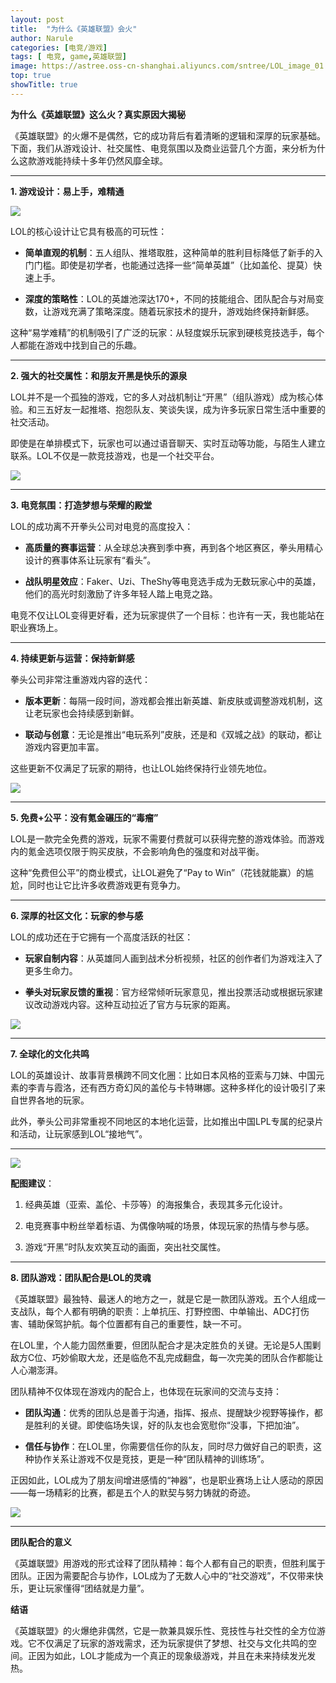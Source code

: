 ```yaml
---
layout: post
title:  "为什么《英雄联盟》会火"
author: Narule
categories: [电竞/游戏]
tags: [ 电竞, game,英雄联盟]
image: https://astree.oss-cn-shanghai.aliyuncs.com/sntree/LOL_image_01.jpg
top: true
showTitle: true
---
```


**为什么《英雄联盟》这么火？真实原因大揭秘**

《英雄联盟》的火爆不是偶然，它的成功背后有着清晰的逻辑和深厚的玩家基础。下面，我们从游戏设计、社交属性、电竞氛围以及商业运营几个方面，来分析为什么这款游戏能持续十多年仍然风靡全球。

------

**1. 游戏设计：易上手，难精通**

![](https://astree.oss-cn-shanghai.aliyuncs.com/sntree/LOL_map.jpg)

LOL的核心设计让它具有极高的可玩性：

- **简单直观的机制**：五人组队、推塔取胜，这种简单的胜利目标降低了新手的入门门槛。即使是初学者，也能通过选择一些“简单英雄”（比如盖伦、提莫）快速上手。

- **深度的策略性**：LOL的英雄池深达170+，不同的技能组合、团队配合与对局变数，让游戏充满了策略深度。随着玩家技术的提升，游戏始终保持新鲜感。

这种“易学难精”的机制吸引了广泛的玩家：从轻度娱乐玩家到硬核竞技选手，每个人都能在游戏中找到自己的乐趣。

------
**2. 强大的社交属性：和朋友开黑是快乐的源泉**

LOL并不是一个孤独的游戏，它的多人对战机制让“开黑”（组队游戏）成为核心体验。和三五好友一起推塔、抱怨队友、笑谈失误，成为许多玩家日常生活中重要的社交活动。

即使是在单排模式下，玩家也可以通过语音聊天、实时互动等功能，与陌生人建立联系。LOL不仅是一款竞技游戏，也是一个社交平台。

![](https://astree.oss-cn-shanghai.aliyuncs.com/sntree/LOL_gailun.jpg)

------

**3. 电竞氛围：打造梦想与荣耀的殿堂**

LOL的成功离不开拳头公司对电竞的高度投入：

- **高质量的赛事运营**：从全球总决赛到季中赛，再到各个地区赛区，拳头用精心设计的赛事体系让玩家有“看头”。

- **战队明星效应**：Faker、Uzi、TheShy等电竞选手成为无数玩家心中的英雄，他们的高光时刻激励了许多年轻人踏上电竞之路。

电竞不仅让LOL变得更好看，还为玩家提供了一个目标：也许有一天，我也能站在职业赛场上。

------

**4. 持续更新与运营：保持新鲜感**

拳头公司非常注重游戏内容的迭代：

- **版本更新**：每隔一段时间，游戏都会推出新英雄、新皮肤或调整游戏机制，这让老玩家也会持续感到新鲜。

- **联动与创意**：无论是推出“电玩系列”皮肤，还是和《双城之战》的联动，都让游戏内容更加丰富。

这些更新不仅满足了玩家的期待，也让LOL始终保持行业领先地位。

![](https://astree.oss-cn-shanghai.aliyuncs.com/sntree/LOL_images_duibi.jpg)

------

**5. 免费+公平：没有氪金碾压的“毒瘤”**

LOL是一款完全免费的游戏，玩家不需要付费就可以获得完整的游戏体验。而游戏内的氪金选项仅限于购买皮肤，不会影响角色的强度和对战平衡。

这种“免费但公平”的商业模式，让LOL避免了“Pay to Win”（花钱就能赢）的尴尬，同时也让它比许多收费游戏更有竞争力。

------

**6. 深厚的社区文化：玩家的参与感**

LOL的成功还在于它拥有一个高度活跃的社区：

- **玩家自制内容**：从英雄同人画到战术分析视频，社区的创作者们为游戏注入了更多生命力。

- **拳头对玩家反馈的重视**：官方经常倾听玩家意见，推出投票活动或根据玩家建议改动游戏内容。这种互动拉近了官方与玩家的距离。

![](https://astree.oss-cn-shanghai.aliyuncs.com/sntree/LOL_game_hot.png)

------

**7. 全球化的文化共鸣**

LOL的英雄设计、故事背景横跨不同文化圈：比如日本风格的亚索与刀妹、中国元素的李青与霞洛，还有西方奇幻风的盖伦与卡特琳娜。这种多样化的设计吸引了来自世界各地的玩家。

此外，拳头公司非常重视不同地区的本地化运营，比如推出中国LPL专属的纪录片和活动，让玩家感到LOL“接地气”。

------

![](https://astree.oss-cn-shanghai.aliyuncs.com/sntree/LOL_kasa.jpg)


**配图建议**：

1. 经典英雄（亚索、盖伦、卡莎等）的海报集合，表现其多元化设计。

2. 电竞赛事中粉丝举着标语、为偶像呐喊的场景，体现玩家的热情与参与感。

3. 游戏“开黑”时队友欢笑互动的画面，突出社交属性。

------

**8. 团队游戏：团队配合是LOL的灵魂**

《英雄联盟》最独特、最迷人的地方之一，就是它是一款团队游戏。五个人组成一支战队，每个人都有明确的职责：上单抗压、打野控图、中单输出、ADC打伤害、辅助保驾护航。每个位置都有自己的重要性，缺一不可。

在LOL里，个人能力固然重要，但团队配合才是决定胜负的关键。无论是5人围剿敌方C位、巧妙偷取大龙，还是临危不乱完成翻盘，每一次完美的团队合作都能让人心潮澎湃。

团队精神不仅体现在游戏内的配合上，也体现在玩家间的交流与支持：

- **团队沟通**：优秀的团队总是善于沟通，指挥、报点、提醒缺少视野等操作，都是胜利的关键。即使临场失误，好的队友也会宽慰你“没事，下把加油”。

- **信任与协作**：在LOL里，你需要信任你的队友，同时尽力做好自己的职责，这种协作关系让游戏不仅是竞技，更是一种“团队精神的训练场”。

正因如此，LOL成为了朋友间增进感情的“神器”，也是职业赛场上让人感动的原因——每一场精彩的比赛，都是五个人的默契与努力铸就的奇迹。

![](https://astree.oss-cn-shanghai.aliyuncs.com/sntree/kaihei.jpeg)



------

**团队配合的意义**

《英雄联盟》用游戏的形式诠释了团队精神：每个人都有自己的职责，但胜利属于团队。正因为需要配合与协作，LOL成为了无数人心中的“社交游戏”，不仅带来快乐，更让玩家懂得“团结就是力量”。

**结语**

《英雄联盟》的火爆绝非偶然，它是一款兼具娱乐性、竞技性与社交性的全方位游戏。它不仅满足了玩家的游戏需求，还为玩家提供了梦想、社交与文化共鸣的空间。正因为如此，LOL才能成为一个真正的现象级游戏，并且在未来持续发光发热。